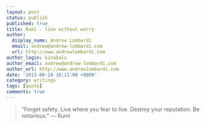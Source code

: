 ```yaml
---
layout: post
status: publish
published: true
title: Rumi - live without worry
author:
  display_name: Andrew Lombardi
  email: andrew@andrew-lombardi.com
  url: http://www.andrewlombardi.com
author_login: kinabalu
author_email: andrew@andrew-lombardi.com
author_url: http://www.andrewlombardi.com
date: '2011-08-24 16:11:00 +0000'
category: writings
tags: [quote]
comments: true
---
```


> "Forget safety. Live where you fear to live. Destroy your reputation. Be notorious."
> — Rumi
